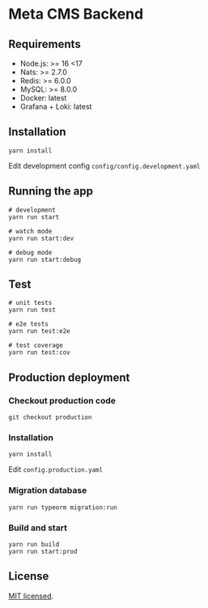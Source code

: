 # Meta CMS Backend

## Requirements

- Node.js: >= 16 <17
- Nats: >= 2.7.0
- Redis: >= 6.0.0
- MySQL: >= 8.0.0
- Docker: latest
- Grafana + Loki: latest

## Installation

```shell
yarn install
```

Edit development config `config/config.development.yaml`

## Running the app

```shell
# development
yarn run start

# watch mode
yarn run start:dev

# debug mode
yarn run start:debug
```

## Test

```shell
# unit tests
yarn run test

# e2e tests
yarn run test:e2e

# test coverage
yarn run test:cov
```

## Production deployment

### Checkout production code

```
git checkout production
```

### Installation

```shell
yarn install
```

Edit `config.production.yaml`

### Migration database

```shell
yarn run typeorm migration:run
```

### Build and start

```shell
yarn run build
yarn run start:prod
```

## License

[MIT licensed](LICENSE).
